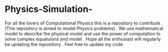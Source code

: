 # Physics-Simulation-
For all the lovers of Computational Physics this is a repository to contribute 
.(This repository is aimed to model Physics problems) .
We use mathematical model to describe the physical model and use the power of computation to solve complex equatuions and model 
. Hope all the enthusiast will regularly be updating the repositiory .
Feel free to update my code 
